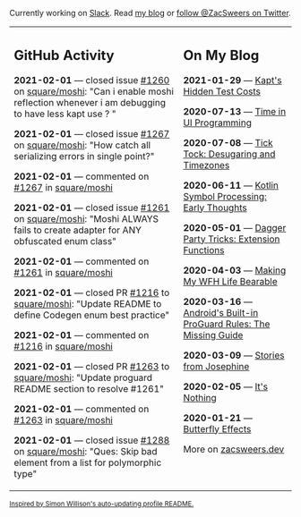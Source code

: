 Currently working on [Slack](https://slack.com/). Read [my blog](https://zacsweers.dev/) or [follow @ZacSweers on Twitter](https://twitter.com/ZacSweers).

<table><tr><td valign="top" width="60%">

## GitHub Activity
<!-- githubActivity starts -->
**2021-02-01** — closed issue [#1260](https://api.github.com/repos/square/moshi/issues/1260) on [square/moshi](https://api.github.com/repos/square/moshi): "Can i enable moshi reflection whenever i am debugging to have less kapt use ? "

**2021-02-01** — closed issue [#1267](https://api.github.com/repos/square/moshi/issues/1267) on [square/moshi](https://api.github.com/repos/square/moshi): "How catch all serializing errors in single point?"

**2021-02-01** — commented on [#1267](https://github.com/square/moshi/issues/1267#issuecomment-771228911) in [square/moshi](https://api.github.com/repos/square/moshi)

**2021-02-01** — closed issue [#1261](https://api.github.com/repos/square/moshi/issues/1261) on [square/moshi](https://api.github.com/repos/square/moshi): "Moshi ALWAYS fails to create adapter for ANY obfuscated enum class"

**2021-02-01** — commented on [#1261](https://github.com/square/moshi/issues/1261#issuecomment-771228661) in [square/moshi](https://api.github.com/repos/square/moshi)

**2021-02-01** — closed PR [#1216](https://api.github.com/repos/square/moshi/pulls/1216) to [square/moshi](https://api.github.com/repos/square/moshi): "Update README to define Codegen enum best practice"

**2021-02-01** — commented on [#1216](https://github.com/square/moshi/pull/1216#issuecomment-771224694) in [square/moshi](https://api.github.com/repos/square/moshi)

**2021-02-01** — closed PR [#1263](https://api.github.com/repos/square/moshi/pulls/1263) to [square/moshi](https://api.github.com/repos/square/moshi): "Update proguard README section to resolve #1261"

**2021-02-01** — commented on [#1263](https://github.com/square/moshi/pull/1263#issuecomment-771224605) in [square/moshi](https://api.github.com/repos/square/moshi)

**2021-02-01** — closed issue [#1288](https://api.github.com/repos/square/moshi/issues/1288) on [square/moshi](https://api.github.com/repos/square/moshi): "Ques: Skip bad element from a list for polymorphic type"
<!-- githubActivity ends -->
</td><td valign="top" width="40%">

## On My Blog
<!-- blog starts -->
**2021-01-29** — [Kapt's Hidden Test Costs](https://www.zacsweers.dev/kapts-hidden-test-costs/)

**2020-07-13** — [Time in UI Programming](https://www.zacsweers.dev/time-in-ui/)

**2020-07-08** — [Tick Tock: Desugaring and Timezones](https://www.zacsweers.dev/ticktock-desugaring-timezones/)

**2020-06-11** — [Kotlin Symbol Processing: Early Thoughts](https://www.zacsweers.dev/kotlin-symbol-processor-early-thoughts/)

**2020-05-01** — [Dagger Party Tricks: Extension Functions](https://www.zacsweers.dev/dagger-party-tricks-extension-functions/)

**2020-04-03** — [Making My WFH Life Bearable](https://www.zacsweers.dev/making-wfh-life-bearable/)

**2020-03-16** — [Android's Built-in ProGuard Rules: The Missing Guide](https://www.zacsweers.dev/android-proguard-rules/)

**2020-03-09** — [Stories from Josephine](https://www.zacsweers.dev/stories-from-josephine/)

**2020-02-05** — [It's Nothing](https://www.zacsweers.dev/its-nothing/)

**2020-01-21** — [Butterfly Effects](https://www.zacsweers.dev/butterfly-effects/)
<!-- blog ends -->
More on [zacsweers.dev](https://zacsweers.dev/)
</td></tr></table>

<sub><a href="https://simonwillison.net/2020/Jul/10/self-updating-profile-readme/">Inspired by Simon Willison's auto-updating profile README.</a></sub>